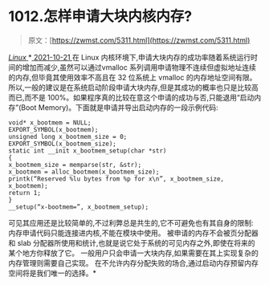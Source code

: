 <!--yml
category: 未分类
date: 0001-01-01 00:00:00
-->

# 1012.怎样申请大块内核内存?

> 原文：[https://zwmst.com/5311.html](https://zwmst.com/5311.html)

   [ *Linux* ](https://zwmst.com/linux)*[ <time datetime="2021-10-21T23:28:33+08:00"> 2021-10-21 </time> ](https://zwmst.com/5311.html)  在 Linux 内核环境下,申请大块内存的成功率随着系统运行时间的增加而减少,虽然可以通过vmalloc 系列调用申请物理不连续但虚拟地址连续的内存,但毕竟其使用效率不高且在 32 位系统上 vmalloc 的内存地址空间有限。所以,一般的建议是在系统启动阶段申请大块内存,但是其成功的概率也只是比较高而已,而不是 100%。如果程序真的比较在意这个申请的成功与否,只能退用“启动内存”(Boot Memory)。下面就是申请并导出启动内存的一段示例代码:

```
void* x_bootmem = NULL;
EXPORT_SYMBOL(x_bootmem);
unsigned long x_bootmem_size = 0;
EXPORT_SYMBOL(x_bootmem_size);
static int __init x_bootmem_setup(char *str)
{
x_bootmem_size = memparse(str, &str);
x_bootmem = alloc_bootmem(x_bootmem_size);
printk(“Reserved %lu bytes from %p for x\n”, x_bootmem_size, x_bootmem);
return 1;
}
__setup(“x-bootmem=”, x_bootmem_setup);
```

可见其应用还是比较简单的,不过利弊总是共生的,它不可避免也有其自身的限制:
内存申请代码只能连接进内核,不能在模块中使用。
被申请的内存不会被页分配器和 slab 分配器所使用和统计,也就是说它处于系统的可见内存之外,即使在将来的某个地方你释放了它。
一般用户只会申请一大块内存,如果需要在其上实现复杂的内存管理则需要自己实现。
在不允许内存分配失败的场合,通过启动内存预留内存空间将是我们唯一的选择。*
